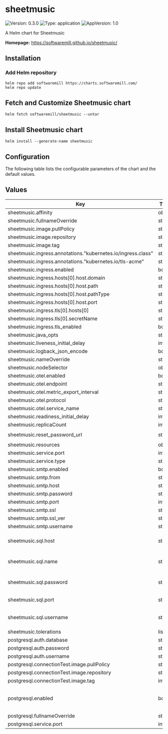 # sheetmusic

![Version: 0.3.0](https://img.shields.io/badge/Version-0.3.0-informational?style=flat-square) ![Type: application](https://img.shields.io/badge/Type-application-informational?style=flat-square) ![AppVersion: 1.0](https://img.shields.io/badge/AppVersion-1.0-informational?style=flat-square)

A Helm chart for Sheetmusic

**Homepage:** <https://softwaremill.github.io/sheetmusic/>

## Installation

### Add Helm repository

```
helm repo add softwaremill https://charts.softwaremill.com/
helm repo update
```

## Fetch and Customize Sheetmusic chart
```
helm fetch softwaremill/sheetmusic --untar
```

## Install Sheetmusic chart

```
helm install --generate-name sheetmusic
```

## Configuration

The following table lists the configurable parameters of the chart and the default values.

## Values

| Key | Type | Default | Description |
|-----|------|---------|-------------|
| sheetmusic.affinity | object | `{}` |  |
| sheetmusic.fullnameOverride | string | `""` |  |
| sheetmusic.image.pullPolicy | string | `"Always"` |  |
| sheetmusic.image.repository | string | `"softwaremill/sheetmusic"` |  |
| sheetmusic.image.tag | string | `"latest"` |  |
| sheetmusic.ingress.annotations."kubernetes.io/ingress.class" | string | `"nginx"` |  |
| sheetmusic.ingress.annotations."kubernetes.io/tls-acme" | string | `"true"` |  |
| sheetmusic.ingress.enabled | bool | `true` |  |
| sheetmusic.ingress.hosts[0].host.domain | string | `"sheetmusic.example.com"` |  |
| sheetmusic.ingress.hosts[0].host.path | string | `"/"` |  |
| sheetmusic.ingress.hosts[0].host.pathType | string | `"ImplementationSpecific"` |  |
| sheetmusic.ingress.hosts[0].host.port | string | `"http"` |  |
| sheetmusic.ingress.tls[0].hosts[0] | string | `"sheetmusic.example.com"` |  |
| sheetmusic.ingress.tls[0].secretName | string | `"sheetmusic-tls"` |  |
| sheetmusic.ingress.tls_enabled | bool | `false` |  |
| sheetmusic.java_opts | string | `"-XX:MaxRAMPercentage=60"` |  |
| sheetmusic.liveness_initial_delay | int | `60` |  |
| sheetmusic.logback_json_encode | bool | `false` |  |
| sheetmusic.nameOverride | string | `""` |  |
| sheetmusic.nodeSelector | object | `{}` |  |
| sheetmusic.otel.enabled | bool | `false` |  |
| sheetmusic.otel.endpoint | string | `""` |  |
| sheetmusic.otel.metric_export_interval | string | `"60s"` |  |
| sheetmusic.otel.protocol | string | `""` |  |
| sheetmusic.otel.service_name | string | `"sheetmusic"` |  |
| sheetmusic.readiness_initial_delay | int | `60` |  |
| sheetmusic.replicaCount | int | `1` |  |
| sheetmusic.reset_password_url | string | `"https://sheetmusic.example.com/password-reset?code=%s"` |  |
| sheetmusic.resources | object | `{}` |  |
| sheetmusic.service.port | int | `8080` |  |
| sheetmusic.service.type | string | `"ClusterIP"` |  |
| sheetmusic.smtp.enabled | bool | `true` |  |
| sheetmusic.smtp.from | string | `"hello@sheetmusic.example.com"` |  |
| sheetmusic.smtp.host | string | `"server.example.com"` |  |
| sheetmusic.smtp.password | string | `"sheetmusic"` |  |
| sheetmusic.smtp.port | int | `465` |  |
| sheetmusic.smtp.ssl | string | `"true"` |  |
| sheetmusic.smtp.ssl_ver | string | `"false"` |  |
| sheetmusic.smtp.username | string | `"server.example.com"` |  |
| sheetmusic.sql.host | string | `"{{ .Values.postgresql.fullnameOverride }}"` | Value will be taken from 'postgresql.fullnameOverride' setting |
| sheetmusic.sql.name | string | `"{{ .Values.postgresql.auth.database }}"` | Value will be taken from 'postgresql.postgresqlDatabase' setting |
| sheetmusic.sql.password | string | `"{{ .Values.postgresql.auth.password }}"` | Value will be taken from 'postgresql.postgresqlPassword' setting |
| sheetmusic.sql.port | string | `"{{ .Values.postgresql.service.port }}"` | Value will be taken from 'postgresql.service.port' setting |
| sheetmusic.sql.username | string | `"{{ .Values.postgresql.auth.username }}"` | Value will be taken from 'postgresql.postgresqlUsername' setting |
| sheetmusic.tolerations | list | `[]` |  |
| postgresql.auth.database | string | `"sheetmusic"` | Database name for Sheetmusic |
| postgresql.auth.password | string | `"sheetmusic"` | Password for PostgreSQL user |
| postgresql.auth.username | string | `"postgres"` | Username for PostgreSQL user |
| postgresql.connectionTest.image.pullPolicy | string | `"IfNotPresent"` |  |
| postgresql.connectionTest.image.repository | string | `"bitnami/postgresql"` |  |
| postgresql.connectionTest.image.tag | int | `11` |  |
| postgresql.enabled | bool | `true` | Disable if you already have PostgreSQL running in cluster where Sheetmusic chart is being deployed |
| postgresql.fullnameOverride | string | `"sheetmusic-pgsql-postgresql"` |  |
| postgresql.service.port | int | `5432` |  |

